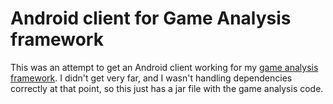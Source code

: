 # Android client for Game Analysis framework

This was an attempt to get an Android client working for my [game analysis
framework](https://github.com/matt-gardner/game-analysis).  I didn't get very far, and I wasn't
handling dependencies correctly at that point, so this just has a jar file with the game analysis
code.
